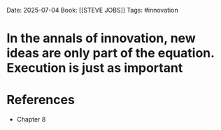Date: 2025-07-04
Book: [[STEVE JOBS]]
Tags: #innovation 
# In the annals of innovation, new ideas are only part of the equation. Execution is just as important



# References
- Chapter 8
